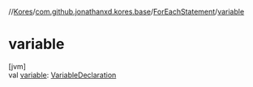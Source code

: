 //[Kores](../../../index.md)/[com.github.jonathanxd.kores.base](../index.md)/[ForEachStatement](index.md)/[variable](variable.md)

# variable

[jvm]\
val [variable](variable.md): [VariableDeclaration](../-variable-declaration/index.md)
